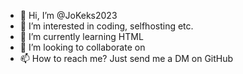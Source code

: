 - 👋 Hi, I’m @JoKeks2023
- 👀 I’m interested in coding, selfhosting etc.
- 🌱 I’m currently learning HTML
- 💞️ I’m looking to collaborate on 
- 📫 How to reach me? Just send me a DM on GitHub
<!---
JoKeks2023/JoKeks2023 is a ✨ special ✨ repository because its `README.md` (this file) appears on your GitHub profile.
You can click the Preview link to take a look at your changes.
--->
